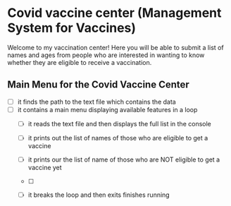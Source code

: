 # Covid vaccine center (Management System for Vaccines)

Welcome to my vaccination center! Here you will be able to submit a list of names and ages from people who are interested in wanting to know whether they are eligible to receive a vaccination. 

## Main Menu for the Covid Vaccine Center

- [ ] it finds the path to the text file which contains the data 
- [ ] it contains a main menu displaying available features in a loop
    - [ ] it reads the text file and then displays the full list in the console
    - [ ] it prints out the list of names of those who are eligible to get a vaccine
    - [ ] it prints our the list of name of those who are NOT eligible to get a vaccine yet
    - [ ]
    - [ ] it breaks the loop and then exits finishes running
    
